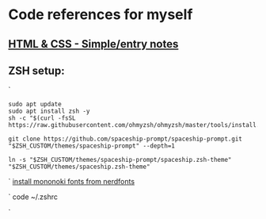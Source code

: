 # Code references for myself

## [HTML & CSS - Simple/entry notes ](https://github.com/andrejarboe/learning/tree/main/html)

## ZSH setup:

`

    sudo apt update
    sudo apt install zsh -y
    sh -c "$(curl -fsSL https://raw.githubusercontent.com/ohmyzsh/ohmyzsh/master/tools/install.sh)"

    git clone https://github.com/spaceship-prompt/spaceship-prompt.git  "$ZSH_CUSTOM/themes/spaceship-prompt" --depth=1

    ln -s "$ZSH_CUSTOM/themes/spaceship-prompt/spaceship.zsh-theme" "$ZSH_CUSTOM/themes/spaceship.zsh-theme" 
`
    [install mononoki fonts from nerdfonts](https://www.nerdfonts.com/font-downloads)

`
    code ~/.zshrc

`